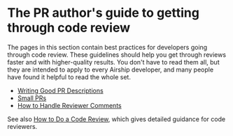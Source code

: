 # The PR author's guide to getting through code review

The pages in this section contain best practices for developers going through
code review. These guidelines should help you get through reviews faster and
with higher-quality results. You don't have to read them all, but they are
intended to apply to every Airship developer, and many people have found it
helpful to read the whole set.

-   [Writing Good PR Descriptions](cl-descriptions.md)
-   [Small PRs](small-cls.md)
-   [How to Handle Reviewer Comments](handling-comments.md)

See also [How to Do a Code Review](../reviewer/index.md), which gives detailed
guidance for code reviewers.
